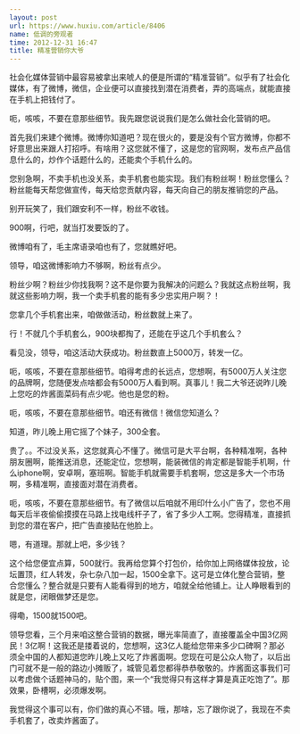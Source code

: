```yaml
---
layout: post
url: https://www.huxiu.com/article/8406
name: 低调的旁观者
time: 2012-12-31 16:47
title: 精准营销你大爷
---
```

社会化媒体营销中最容易被拿出来唬人的便是所谓的“精准营销”。似乎有了社会化媒体，有了微博，微信，企业便可以直接找到潜在消费者，弄的高端点，就能直接在手机上把钱付了。

呃，咳咳，不要在意那些细节。我先跟您说说我们是怎么做社会化营销的吧。

首先我们来建个微博。微博你知道吧？现在很火的，要是没有个官方微博，你都不好意思出来跟人打招呼。有啥用？这您就不懂了，这是您的官网啊，发布点产品信息什么的，炒作个话题什么的，还能卖个手机什么的。

您别急啊，不卖手机也没关系，卖手机套也能实现。我们有粉丝啊！粉丝您懂么？粉丝能每天帮您做宣传，每天给您贡献内容，每天向自己的朋友推销您的产品。

别开玩笑了，我们跟安利不一样，粉丝不收钱。

900啊，行吧，就当打发要饭的了。

微博咱有了，毛主席语录咱也有了，您就瞧好吧。

领导，咱这微博影响力不够啊，粉丝有点少。

粉丝少啊？粉丝少你找我啊？这不是你要为我解决的问题么？我就这点粉丝啊，我就这些影响力啊，我一个卖手机套的能有多少忠实用户啊？！

您拿几个手机套出来，咱做做活动，粉丝数就上来了。

行！不就几个手机套么，900块都掏了，还能在乎这几个手机套么？

看见没，领导，咱这活动大获成功。粉丝数直上5000万，转发一亿。

呃，咳咳，不要在意那些细节。咱得考虑的长远点，您想啊，有5000万人关注您的品牌啊，您随便发点啥都会有5000万人看到啊。真事儿！我二大爷还说昨儿晚上您吃的炸酱面菜码有点少呢。他也是您的粉。

呃，咳咳，不要在意那些细节。咱还有微信！微信您知道么？

知道，昨儿晚上用它摇了个妹子，300全套。

贵了。。不过没关系，这您就真心不懂了。微信可是大平台啊，各种精准啊，各种朋友圈啊，能推送消息，还能定位，您想啊，能装微信的肯定都是智能手机啊，什么iphone啊，安卓啊，塞班啊。智能手机就需要手机套啊，您这是多大一个市场啊，多精准啊，直接面对潜在消费者。

呃，咳咳，不要在意那些细节。有了微信以后咱就不用印什么小广告了，您也不用每天后半夜偷偷摸摸在马路上找电线杆子了，省了多少人工啊。您得精准，直接抓到您的潜在客户，把广告直接贴在他脸上。

嗯，有道理。那就上吧，多少钱？

这个给您便宜点算，500就行。我再给您算个打包价，给你加上网络媒体投放，论坛置顶，红人转发，杂七杂八加一起，1500全拿下。这可是立体化整合营销，整合您懂么？整合就是只要有人能看得到的地方，咱就全给他铺上。让人睁眼看到的就是您，闭眼做梦还是您。

得嘞，1500就1500吧。

领导您看，三个月来咱这整合营销的数据，曝光率简直了，直接覆盖全中国3亿网民！3亿啊！这我还是搂着说的，您想啊，这3亿人能给您带来多少口碑啊？那必须全中国的人都知道您昨儿晚上又吃了炸酱面啊。您现在可是公众人物了，以后出门可就不是一般的路边小摊贩了，城管见着您都得恭恭敬敬的。炸酱面这事我们可以考虑做个话题神马的，贴个图，来一个“我觉得只有这样才算是真正吃饱了”。那效果，卧槽啊，必须爆发啊。

我觉得这个事可以有，你们做的真心不错。哦，那啥，忘了跟你说了，我现在不卖手机套了，改卖炸酱面了。

